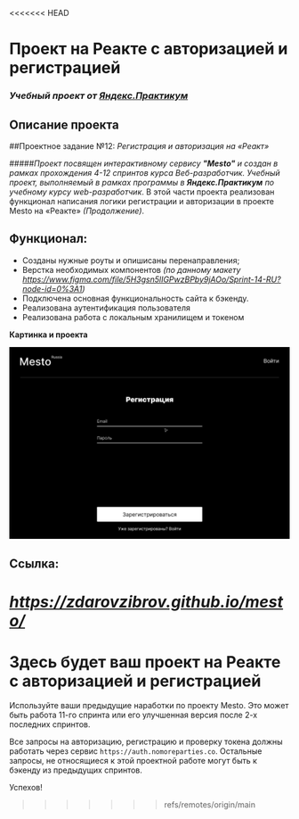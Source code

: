 <<<<<<< HEAD

# Проект на Реакте с авторизацией и регистрацией

### _Учебный проект от [Яндекс.Практикум](https://practicum.yandex.ru/web/)_

## Описание проекта

##Проектное задание №12: _Регистрация и авторизация на «Реакт»_

#####_Проект посвящен интерактивному сервису **"Mesto"** и создан в рамках прохождения 4-12 спринтов курса *Веб-разработчик*. Учебный проект, выполняемый в рамках программы в **Яндекс.Практикум** по учебному курсу web-разработчик_. В этой части проекта реализован функционал написания логики регистрации и авторизации в проекте Mesto на «Реакте» _(Продолжение)_.

## Функционал:

- Созданы нужные роуты и опишисаны перенаправления;
- Верстка необходимых компонентов _(по данному макету https://www.figma.com/file/5H3gsn5lIGPwzBPby9jAOo/Sprint-14-RU?node-id=0%3A1)_
- Подключена основная функциональность сайта к бэкенду.
- Реализована аутентификация пользователя
- Реализована работа с локальным хранилищем и токеном

**Картинка и проекта**

![REACT](./public/logo199.jpg)

## Ссылка:

# *https://zdarovzibrov.github.io/mesto/*

# Здесь будет ваш проект на Реакте с авторизацией и регистрацией

Используйте ваши предыдущие наработки по проекту Mesto. Это может быть работа 11-го спринта или его улучшенная версия после 2-х последних спринтов.

Все запросы на авторизацию, регистрацию и проверку токена должны работать через сервис `https://auth.nomoreparties.co`. Остальные запросы, не относящиеся к этой проектной работе могут быть к бэкенду из предыдущих спринтов.

Успехов!

> > > > > > > refs/remotes/origin/main
